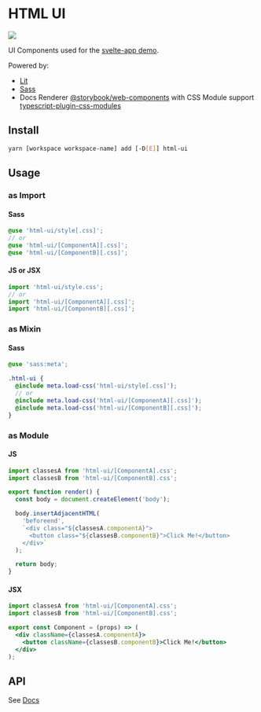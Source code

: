 # HTML UI

[<img src="https://codecov.io/gh/psychobolt/vite-storybook-boilerplate/branch/main/graph/badge.svg?flag=html-ui">](https://codecov.io/gh/psychobolt/vite-storybook-boilerplate/tree/main/packages/html-ui)

UI Components used for the [svelte-app demo](https://github.com/psychobolt/vite-storybook-boilerplate/tree/main/apps/svelte-app).

Powered by:

- [Lit](https://lit.dev)
- [Sass](https://sass-lang.com)
- Docs Renderer [@storybook/web-components](https://www.npmjs.com/package/@storybook/web-components) with CSS Module support [typescript-plugin-css-modules](https://github.com/mrmckeb/typescript-plugin-css-modules)

## Install

```sh
yarn [workspace workspace-name] add [-D[E]] html-ui
```

## Usage

### as Import

#### Sass

```scss
@use 'html-ui/style[.css]';
// or
@use 'html-ui/[ComponentA][.css]';
@use 'html-ui/[ComponentB][.css]';
```

#### JS or JSX

```js
import 'html-ui/style.css';
// or
import 'html-ui/[ComponentA][.css]';
import 'html-ui/[ComponentB][.css]';
```

### as Mixin

#### Sass

```scss
@use 'sass:meta';

.html-ui {
  @include meta.load-css('html-ui/style[.css]');
  // or
  @include meta.load-css('html-ui/[ComponentA][.css]');
  @include meta.load-css('html-ui/[ComponentB][.css]');
}
```

### as Module

#### JS

```js
import classesA from 'html-ui/[ComponentA].css';
import classesB from 'html-ui/[ComponentB].css';

export function render() {
  const body = document.createElement('body');

  body.insertAdjacentHTML(
    'beforeend',
    `<div class="${classesA.componentA}">
      <button class="${classesB.componentB}">Click Me!</button>
    </div>`
  );

  return body;
}
```

#### JSX

```jsx
import classesA from 'html-ui/[ComponentA].css';
import classesB from 'html-ui/[ComponentB].css';

export const Component = (props) => (
  <div className={classesA.componentA}>
    <button className={classesB.componentB}>Click Me!</button>
  </div>
);
```

## API

See [Docs](https://main--642f32dc32967ec57a93be46.chromatic.com/?path=/docs/readme--docs)

